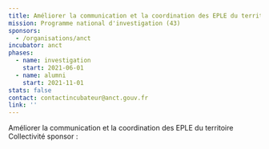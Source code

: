 ```yaml
---
title: Améliorer la communication et la coordination des EPLE du territoire
mission: Programme national d'investigation (43)
sponsors:
  - /organisations/anct
incubator: anct
phases:
  - name: investigation
    start: 2021-06-01
  - name: alumni
    start: 2021-11-01
stats: false
contact: contactincubateur@anct.gouv.fr
link: ''
---
```

Améliorer la communication et la coordination des EPLE du territoire
Collectivité sponsor : 

